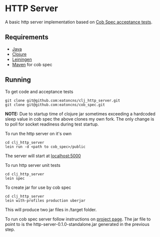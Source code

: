 # HTTP Server

A basic http server implementation based on [Cob Spec acceptance tests](https://github.com/eatoncns/cob_spec).

## Requirements

- [Java](https://www.java.com/en/)
- [Clojure](https://clojure.org/)
- [Leiningen](https://leiningen.org/)
- [Maven](https://maven.apache.org/) for cob spec

## Running

To get code and acceptance tests

    git clone git@github.com:eatoncns/clj_http_server.git
    git clone git@github.com:eatoncns/cob_spec.git

**NOTE:** Due to startup time of clojure jar sometimes exceeding a hardcoded
sleep value in cob spec the above clones my own fork. The only change is to
poll for socket readiness during test startup.

To run the http server on it's own

    cd clj_http_server
    lein run -d <path to cob_spec>/public

The server will start at [localhost:5000](http://localhost:5000)

To run http server unit tests

    cd clj_http_server
    lein spec

To create jar for use by cob spec

    cd clj_http_server
    lein with-profiles production uberjar

This will produce two jar files in /target folder.

To run cob spec server follow instructions on [project page](https://github.com/eatoncns/cob_spec). The jar file to point to is the http-server-0.1.0-standalone.jar generated in the previous step.
